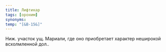 ```yaml
---
title: Лифтикар
tags: [ороним]
synonyms:
temp: "[&В-15&]"
---
```


Ниж. участок ущ. Мариали, где оно приобретает характер неширокой всхолмленной
дол..
